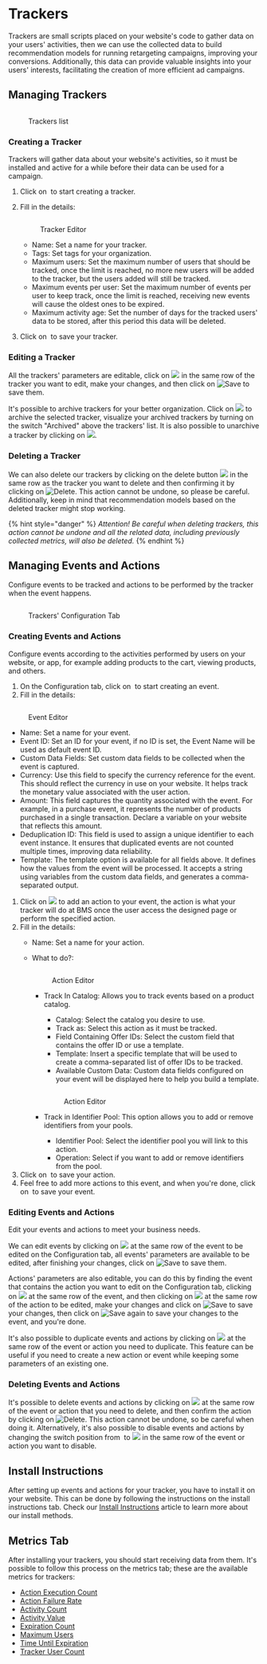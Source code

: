 # Trackers

Trackers are small scripts placed on your website's code to gather data on your users' activities, then we can use the collected data to build recommendation models for running retargeting campaigns, improving your conversions. Additionally, this data can provide valuable insights into your users' interests, facilitating the creation of more efficient ad campaigns.

## Managing Trackers

<figure><img src="../../../.gitbook/assets/Captura de tela 2024-12-05 074113 (1).png" alt=""><figcaption><p>Trackers list</p></figcaption></figure>

### Creating a Tracker

Trackers will gather data about your website's activities, so it must be installed and active for a while before their data can be used for a campaign.

1. Click on <img src="../../../.gitbook/assets/image (92).png" alt="" data-size="line"> to start creating a tracker.
2.  Fill in the details:

    <figure><img src="../../../.gitbook/assets/image (4) (11) (1) (1) (1) (1).png" alt=""><figcaption><p>Tracker Editor</p></figcaption></figure>

    * Name: Set a name for your tracker.
    * Tags: Set tags for your organization.
    * Maximum users: Set the maximum number of users that should be tracked, once the limit is reached, no more new users will be added to the tracker, but the users added will still be tracked.
    * Maximum events per user: Set the maximum number of events per user to keep track, once the limit is reached, receiving new events will cause the oldest ones to be expired.
    * Maximum activity age: Set the number of days for the tracked users' data to be stored, after this period this data will be deleted.
3. Click on <img src="../../../.gitbook/assets/image (93).png" alt="" data-size="line"> to save your tracker.

### Editing a Tracker

All the trackers' parameters are editable, click on ![](<../../../.gitbook/assets/image (95).png>) in the same row of the tracker you want to edit, make your changes, and then click on ![Save](<../../../.gitbook/assets/image (39).png>) to save them.

It's possible to archive trackers for your better organization. Click on ![](<../../../.gitbook/assets/image (96).png>) to archive the selected tracker, visualize your archived trackers by turning on the switch "Archived" above the trackers' list. It is also possible to unarchive a tracker by clicking on ![](<../../../.gitbook/assets/image (97) (1).png>).

### Deleting a Tracker

We can also delete our trackers by clicking on the delete button ![](<../../../.gitbook/assets/image (98) (1).png>) in the same row as the tracker you want to delete and then confirming it by clicking on ![Delete](<../../../.gitbook/assets/image (41).png>). This action cannot be undone, so please be careful. Additionally, keep in mind that recommendation models based on the deleted tracker might stop working.

{% hint style="danger" %}
_Attention! Be careful when deleting trackers, this action cannot be undone and all the related data, including previously collected metrics, will also be deleted._
{% endhint %}

## Managing Events and Actions

Configure events to be tracked and actions to be performed by the tracker when the event happens.

<figure><img src="../../../.gitbook/assets/image (5).png" alt=""><figcaption><p>Trackers' Configuration Tab</p></figcaption></figure>

### Creating Events and Actions

Configure events according to the activities performed by users on your website, or app, for example adding products to the cart, viewing products, and others.

1. On the Configuration tab, click on <img src="../../../.gitbook/assets/image (101) (1).png" alt="" data-size="original"> to start creating an event.
2. Fill in the details:

<figure><img src="../../../.gitbook/assets/image (1) (3).png" alt=""><figcaption><p>Event Editor</p></figcaption></figure>

* Name: Set a name for your event.
* Event ID: Set an ID for your event, if no ID is set, the Event Name will be used as default event ID.
* Custom Data Fields: Set custom data fields to be collected when the event is captured.
* Currency: Use this field to specify the currency reference for the event. This should reflect the currency in use on your website. It helps track the monetary value associated with the user action.
* Amount: This field captures the quantity associated with the event. For example, in a purchase event, it represents the number of products purchased in a single transaction. Declare a variable on your website that reflects this amount.
* Deduplication ID: This field is used to assign a unique identifier to each event instance. It ensures that duplicated events are not counted multiple times, improving data reliability.
* Template: The template option is available for all fields above. It defines how the values from the event will be processed. It accepts a string using variables from the custom data fields, and generates a comma-separated output.

1. Click on ![](<../../../.gitbook/assets/image (102) (1).png>) to add an action to your event, the action is what your tracker will do at BMS once the user access the designed page or perform the specified action.
2. Fill in the details:
   * Name: Set a name for your action.
   *   What to do?:

       <figure><img src="../../../.gitbook/assets/Captura de tela 2025-02-27 084243 (1).png" alt=""><figcaption><p>Action Editor</p></figcaption></figure>

       *   Track In Catalog: Allows you to track events based on a product catalog.

           * Catalog: Select the catalog you desire to use.
           * Track as: Select this action as it must be tracked.
           * Field Containing Offer IDs: Select the custom field that contains the offer ID or use a template.
           * Template: Insert a specific template that will be used to create a comma-separated list of offer IDs to be tracked.
           * Available Custom Data: Custom data fields configured on your event will be displayed here to help you build a template.

           <figure><img src="../../../.gitbook/assets/Captura de tela 2025-02-27 084528 (1).png" alt=""><figcaption><p>Action Editor</p></figcaption></figure>
       * Track in Identifier Pool: This option allows you to add or remove identifiers from your pools.
         * Identifier Pool: Select the identifier pool you will link to this action.
         * Operation: Select if you want to add or remove identifiers from the pool.
3. Click on <img src="../../../.gitbook/assets/image (93).png" alt="" data-size="line"> to save your action.
4. Feel free to add more actions to this event, and when you're done, click on <img src="../../../.gitbook/assets/image (93).png" alt="" data-size="line"> to save your event.

### Editing Events and Actions

Edit your events and actions to meet your business needs.

We can edit events by clicking on ![](<../../../.gitbook/assets/image (95).png>) at the same row of the event to be edited on the Configuration tab, all events' parameters are available to be edited, after finishing your changes, click on ![Save](<../../../.gitbook/assets/image (39).png>) to save them.

Actions' parameters are also editable, you can do this by finding the event that contains the action you want to edit on the Configuration tab, clicking on ![](<../../../.gitbook/assets/image (95).png>) at the same row of the event, and then clicking on ![](<../../../.gitbook/assets/image (95).png>) at the same row of the action to be edited, make your changes and click on ![Save](<../../../.gitbook/assets/image (39).png>) to save your changes, then click on ![Save](<../../../.gitbook/assets/image (39).png>) again to save your changes to the event, and you're done.

It's also possible to duplicate events and actions by clicking on ![](<../../../.gitbook/assets/image (104) (2).png>) at the same row of the event or action you need to duplicate. This feature can be useful if you need to create a new action or event while keeping some parameters of an existing one.

### Deleting Events and Actions

It's possible to delete events and actions by clicking on ![](<../../../.gitbook/assets/image (98) (1).png>) at the same row of the event or action that you need to delete, and then confirm the action by clicking on ![Delete](<../../../.gitbook/assets/image (41).png>). This action cannot be undone, so be careful when doing it. Alternatively, it's also possible to disable events and actions by changing the switch position from <img src="../../../.gitbook/assets/image (89).png" alt="" data-size="original"> to ![](<../../../.gitbook/assets/image (90).png>) in the same row of the event or action you want to disable.

## Install Instructions

After setting up events and actions for your tracker, you have to install it on your website. This can be done by following the instructions on the install instructions tab. Check our [Install Instructions](install-instructions.md) article to learn more about our install methods.

## Metrics Tab

After installing your trackers, you should start receiving data from them. It's possible to follow this process on the metrics tab; these are the available metrics for trackers:

* [Action Execution Count](../dmp-metrics.md#action-execution-count)
* [Action Failure Rate](../dmp-metrics.md#action-failure-rate)
* [Activity Count](../dmp-metrics.md#activity-count)
* [Activity Value](../dmp-metrics.md#activity-value)
* [Expiration Count](../dmp-metrics.md#expiration-count-1)
* [Maximum Users](../dmp-metrics.md#maximum-users)
* [Time Until Expiration](../dmp-metrics.md#time-until-expiration-1)
* [Tracker User Count](../dmp-metrics.md#tracker-user-count)

